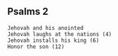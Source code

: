 ## Psalms 2

```
Jehovah and his anointed
Jehovah laughs at the nations (4)
Jehovah installs his king (6)
Honor the son (12)
```

